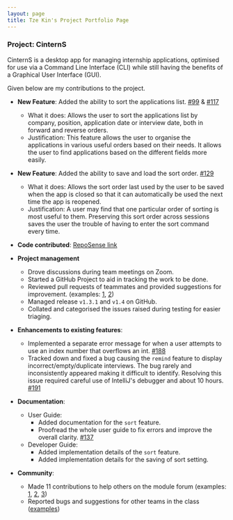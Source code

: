 ```yaml
---
layout: page
title: Tze Kin's Project Portfolio Page
---
```


### Project: CinternS

CinternS is a desktop app for managing internship applications, optimised for use via a Command Line Interface (CLI) while still having the benefits of a Graphical User Interface (GUI).

Given below are my contributions to the project.

* **New Feature**: Added the ability to sort the applications list. [#99](https://github.com/AY2223S1-CS2103-F14-3/tp/pull/99) & [#117](https://github.com/AY2223S1-CS2103-F14-3/tp/pull/117)
    * What it does: Allows the user to sort the applications list by company, position, application date or interview date, both in forward and reverse orders.
    * Justification: This feature allows the user to organise the applications in various useful orders based on their needs. It allows the user to find applications based on the different fields more easily.

* **New Feature**: Added the ability to save and load the sort order. [#129](https://github.com/AY2223S1-CS2103-F14-3/tp/pull/129)
    * What it does: Allows the sort order last used by the user to be saved when the app is closed so that it can automatically be used the next time the app is reopened.
    * Justification: A user may find that one particular order of sorting is most useful to them. Preserving this sort order across sessions saves the user the trouble of having to enter the sort command every time. 

* **Code contributed**: [RepoSense link](https://nus-cs2103-ay2223s1.github.io/tp-dashboard/?search=teekaytai&breakdown=true)

* **Project management**
    * Drove discussions during team meetings on Zoom.
    * Started a GitHub Project to aid in tracking the work to be done.
    * Reviewed pull requests of teammates and provided suggestions for improvement. (examples: [1](https://github.com/AY2223S1-CS2103-F14-3/tp/pull/98#pullrequestreview-1148545590), [2](https://github.com/AY2223S1-CS2103-F14-3/tp/pull/112#pullrequestreview-1153542428)) 
    * Managed release `v1.3.1` and `v1.4` on GitHub.
    * Collated and categorised the issues raised during testing for easier triaging.

* **Enhancements to existing features**:
    * Implemented a separate error message for when a user attempts to use an index number that overflows an int. [#188](https://github.com/AY2223S1-CS2103-F14-3/tp/pull/188)
    * Tracked down and fixed a bug causing the `remind` feature to display incorrect/empty/duplicate interviews. The bug rarely and inconsistently appeared making it difficult to identify. Resolving this issue required careful use of IntelliJ's debugger and about 10 hours. [#191](https://github.com/AY2223S1-CS2103-F14-3/tp/pull/191)

* **Documentation**:
    * User Guide:
        * Added documentation for the `sort` feature.
        * Proofread the whole user guide to fix errors and improve the overall clarity. [#137](https://github.com/AY2223S1-CS2103-F14-3/tp/pull/137)
    * Developer Guide:
        * Added implementation details of the `sort` feature.
        * Added implementation details for the saving of sort setting.

* **Community**:
    * Made 11 contributions to help others on the module forum (examples: [1](https://github.com/nus-cs2103-AY2223S1/forum/issues/50#issuecomment-1222283204), [2](https://github.com/nus-cs2103-AY2223S1/forum/issues/112#issuecomment-1232696756), [3](https://github.com/nus-cs2103-AY2223S1/forum/issues/172#issuecomment-1242997909))
    * Reported bugs and suggestions for other teams in the class ([examples](https://github.com/teekaytai/ped/issues))
